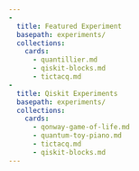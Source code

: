 ```yaml
---
-
  title: Featured Experiment
  basepath: experiments/
  collections:
    cards:
      - quantillier.md
      - qiskit-blocks.md
      - tictacq.md
-
  title: Qiskit Experiments
  basepath: experiments/
  collections:
    cards:
      - qonway-game-of-life.md
      - quantum-toy-piano.md
      - tictacq.md
      - qiskit-blocks.md
---
```

